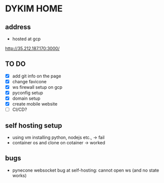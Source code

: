 # DYKIM HOME

## address

- hosted at gcp

http://35.212.187.170:3000/

## TO DO

- [x] add git info on the page
- [x] change favicone
- [x] ws firewall setup on gcp
- [x] pyconfig setup
- [x] domain setup
- [x] create mobile website
- [ ] CI/CD?

## self hosting setup

- using vm installing python, nodejs etc., -> fail
- container os and clone on cotainer -> worked

## bugs

- pynecone websocket bug at self-hosting: cannot open ws (and no state works)
